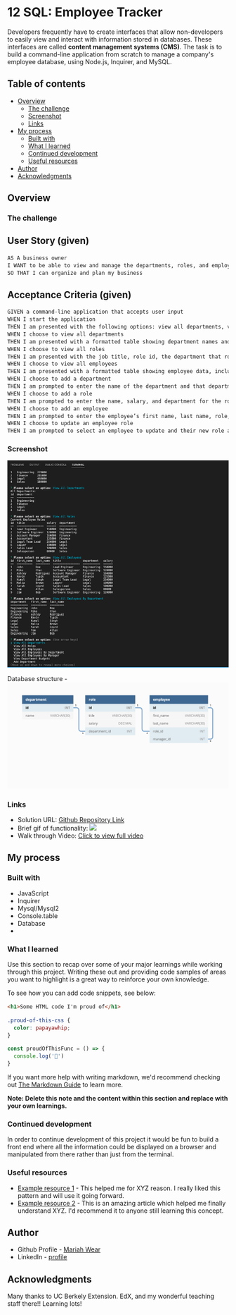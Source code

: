 # 12 SQL: Employee Tracker

Developers frequently have to create interfaces that allow non-developers to easily view and interact with information stored in databases. These interfaces are called **content management systems (CMS)**. The task is to build a command-line application from scratch to manage a company's employee database, using Node.js, Inquirer, and MySQL.

## Table of contents

- [Overview](#overview)
  - [The challenge](#the-challenge)
  - [Screenshot](#screenshot)
  - [Links](#links)
- [My process](#my-process)
  - [Built with](#built-with)
  - [What I learned](#what-i-learned)
  - [Continued development](#continued-development)
  - [Useful resources](#useful-resources)
- [Author](#author)
- [Acknowledgments](#acknowledgments)

## Overview

### The challenge

## User Story (given)

```md
AS A business owner
I WANT to be able to view and manage the departments, roles, and employees in my company
SO THAT I can organize and plan my business
```

## Acceptance Criteria (given)

```md
GIVEN a command-line application that accepts user input
WHEN I start the application
THEN I am presented with the following options: view all departments, view all roles, view all employees, add a department, add a role, add an employee, and update an employee role
WHEN I choose to view all departments
THEN I am presented with a formatted table showing department names and department ids
WHEN I choose to view all roles
THEN I am presented with the job title, role id, the department that role belongs to, and the salary for that role
WHEN I choose to view all employees
THEN I am presented with a formatted table showing employee data, including employee ids, first names, last names, job titles, departments, salaries, and managers that the employees report to
WHEN I choose to add a department
THEN I am prompted to enter the name of the department and that department is added to the database
WHEN I choose to add a role
THEN I am prompted to enter the name, salary, and department for the role and that role is added to the database
WHEN I choose to add an employee
THEN I am prompted to enter the employee’s first name, last name, role, and manager, and that employee is added to the database
WHEN I choose to update an employee role
THEN I am prompted to select an employee to update and their new role and this information is updated in the database 
```

### Screenshot

![](./assets/images/Screenshot-terminal.png)

Database structure - ![](./assets/images/12-sql-homework-demo-01.png)

### Links

- Solution URL: [Github Repository Link](https://github.com/mariahw4/12-employee-tracker)
- Brief gif of functionality: ![](./assets/images/gif%20-%20employee%20tracker.gif)
- Walk through Video: [Click to view full video](https://drive.google.com/file/d/1HOQxQldA1FVbHPTqfpyGFcdn-UJ2sTP5/view)

## My process

### Built with

- JavaScript
- Inquirer
- Mysql/Mysql2
- Console.table
- Database
- 

### What I learned

Use this section to recap over some of your major learnings while working through this project. Writing these out and providing code samples of areas you want to highlight is a great way to reinforce your own knowledge.

To see how you can add code snippets, see below:

```html
<h1>Some HTML code I'm proud of</h1>
```
```css
.proud-of-this-css {
  color: papayawhip;
}
```
```js
const proudOfThisFunc = () => {
  console.log('🎉')
}
```

If you want more help with writing markdown, we'd recommend checking out [The Markdown Guide](https://www.markdownguide.org/) to learn more.

**Note: Delete this note and the content within this section and replace with your own learnings.**

### Continued development

In order to continue development of this project it would be fun to build a front end where all the information could be displayed on a browser and manipulated from there rather than just from the terminal.

### Useful resources

- [Example resource 1](https://www.example.com) - This helped me for XYZ reason. I really liked this pattern and will use it going forward.
- [Example resource 2](https://www.example.com) - This is an amazing article which helped me finally understand XYZ. I'd recommend it to anyone still learning this concept.


## Author

- Github Profile - [Mariah Wear](https://github.com/mariahw4)
- LinkedIn - [profile](https://www.linkedin.com/in/mariah-wear-7b1630255/)


## Acknowledgments

Many thanks to UC Berkely Extension. EdX, and my wonderful teaching staff there!! Learning lots!
